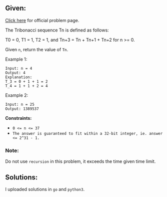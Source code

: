 ## Given:

[Click here](https://leetcode.com/problems/n-th-tribonacci-number/) for official problem page.

The Tribonacci sequence Tn is defined as follows:

T0 = 0, T1 = 1, T2 = 1, and Tn+3 = Tn + Tn+1 + Tn+2 for n >= 0.

Given `n`, return the value of `Tn`.

Example 1:
```
Input: n = 4
Output: 4
Explanation:
T_3 = 0 + 1 + 1 = 2
T_4 = 1 + 1 + 2 = 4
```

Example 2:
```
Input: n = 25
Output: 1389537
```

**Constraints:**

- `0 <= n <= 37`
- `The answer is guaranteed to fit within a 32-bit integer, ie. answer <= 2^31 - 1.`

### Note:

Do not use `recursion` in this problem, it exceeds the time given time limit.

## Solutions:

I uploaded solutions in `go` and `python3`.
